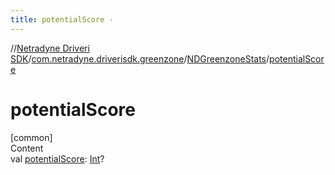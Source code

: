 ```yaml
---
title: potentialScore -
---
```

//[Netradyne Driveri SDK](../../index.md)/[com.netradyne.driverisdk.greenzone](../index.md)/[NDGreenzoneStats](index.md)/[potentialScore](potential-score.md)



# potentialScore  
[common]  
Content  
val [potentialScore](potential-score.md): [Int](https://kotlinlang.org/api/latest/jvm/stdlib/kotlin/-int/index.html)?  



